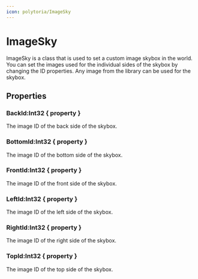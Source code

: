 ```yaml
---
icon: polytoria/ImageSky
---
```


# ImageSky

ImageSky is a class that is used to set a custom image skybox in the world. You can set the images used for the individual sides of the skybox by changing the ID properties. Any image from the library can be used for the skybox.

## Properties

### BackId:Int32 { property }
The image ID of the back side of the skybox.

### BottomId:Int32 { property }
The image ID of the bottom side of the skybox.

### FrontId:Int32 { property }
The image ID of the front side of the skybox.

### LeftId:Int32 { property }
The image ID of the left side of the skybox.

### RightId:Int32 { property }
The image ID of the right side of the skybox.

### TopId:Int32 { property }
The image ID of the top side of the skybox.

